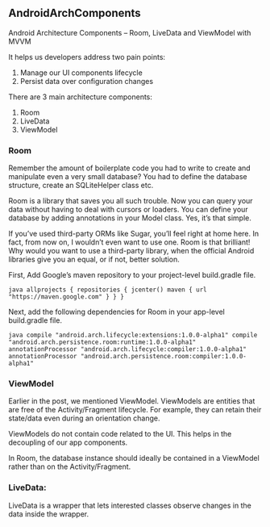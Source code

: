 ## AndroidArchComponents
Android Architecture Components – Room, LiveData and ViewModel with MVVM

It helps us developers address two pain points:
  1. Manage our UI components lifecycle
  2. Persist data over configuration changes
  
  There are 3 main architecture components:
  1. Room
  2. LiveData
  3. ViewModel

### Room
Remember the amount of boilerplate code you had to write to create and manipulate even a very small database? You had to define the database structure, create an SQLiteHelper class etc.

Room is a library that saves you all such trouble. Now you can query your data without having to deal with cursors or loaders. You can define your database by adding annotations in your Model class. Yes, it’s that simple.

If you’ve used third-party ORMs like Sugar, you’ll feel right at home here. In fact, from now on, I wouldn’t even want to use one. Room is that brilliant! Why would you want to use a third-party library, when the official Android libraries give you an equal, or if not, better solution.

First, Add Google’s maven repository to your project-level build.gradle file.

``java
allprojects {
    repositories {
        jcenter()
        maven {
            url "https://maven.google.com"
        }
    }
}
``

Next, add the following dependencies for Room in your app-level build.gradle file.

``java
compile "android.arch.lifecycle:extensions:1.0.0-alpha1"
compile "android.arch.persistence.room:runtime:1.0.0-alpha1"
annotationProcessor "android.arch.lifecycle:compiler:1.0.0-alpha1"
annotationProcessor "android.arch.persistence.room:compiler:1.0.0-alpha1"
``

### ViewModel
Earlier in the post, we mentioned ViewModel. ViewModels are entities that are free of the Activity/Fragment lifecycle. For example, they can retain their state/data even during an orientation change.

ViewModels do not contain code related to the UI. This helps in the decoupling of our app components.

In Room, the database instance should ideally be contained in a ViewModel rather than on the Activity/Fragment.

### LiveData:
LiveData is a wrapper that lets interested classes observe changes in the data inside the wrapper.
